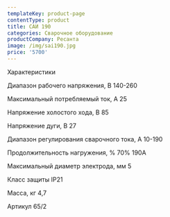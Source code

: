 ```yaml
---
templateKey: product-page
contentType: product
title: САИ 190
categories: Сварочное оборудование
productCompany: Ресанта
image: /img/sai190.jpg
price: '5700'
---
```

Характеристики 

Диапазон рабочего напряжения, В 140-260 

Максимальный потребляемый ток, А 25

Напряжение холостого хода, В 85

Напряжение дуги, В 27

Диапазон регулирования сварочного тока, А 10-190 

Продолжительность нагружения, % 70% 190A 

Максимальный диаметр электрода, мм 5

Класс защиты IP21 

Масса, кг 4,7

Артикул 65/2
